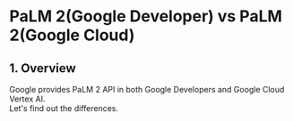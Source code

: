 # PaLM 2(Google Developer) vs PaLM 2(Google Cloud)
## 1. Overview 
Google provides PaLM 2 API in both Google Developers and Google Cloud Vertex AI.  
Let's find out the differences.